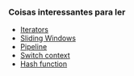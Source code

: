 ### Coisas interessantes para ler

- [Iterators](https://en.wikipedia.org/wiki/Iterator)
- [Sliding Windows](https://www.geeksforgeeks.org/window-sliding-technique/)
- [Pipeline](https://en.wikipedia.org/wiki/Pipeline_(computing))
- [Switch context](https://en.wikipedia.org/wiki/Context_switch)
- [Hash function](https://en.wikipedia.org/wiki/Hash_function)
